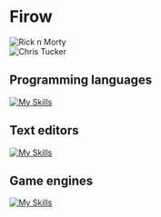 # Firow

![Rick n Morty](https://comb.io/c17Z7q.gif)  
![Chris Tucker](https://imgur.com/a/fIC51sE)

## Programming languages
[![My Skills](https://skillicons.dev/icons?i=c,v,lua,py,js,go,rust)](https://github.com/FirowMD)

## Text editors
[![My Skills](https://skillicons.dev/icons?i=vscode,neovim)](https://github.com/FirowMD)

## Game engines
[![My Skills](https://skillicons.dev/icons?i=godot,gamemakerstudio)](https://github.com/FirowMD)
